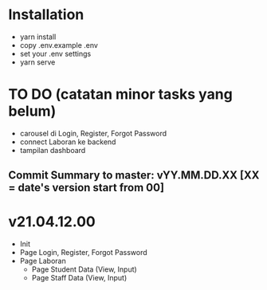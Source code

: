 # Installation
- yarn install
- copy .env.example .env
- set your .env settings
- yarn serve

# TO DO (catatan minor tasks yang belum)
- carousel di Login, Register, Forgot Password
- connect Laboran ke backend
- tampilan dashboard

## Commit Summary to master: vYY.MM.DD.XX [XX = date's version start from 00]
# v21.04.12.00
- Init
- Page Login, Register, Forgot Password
- Page Laboran
    - Page Student Data (View, Input)
    - Page Staff Data (View, Input)